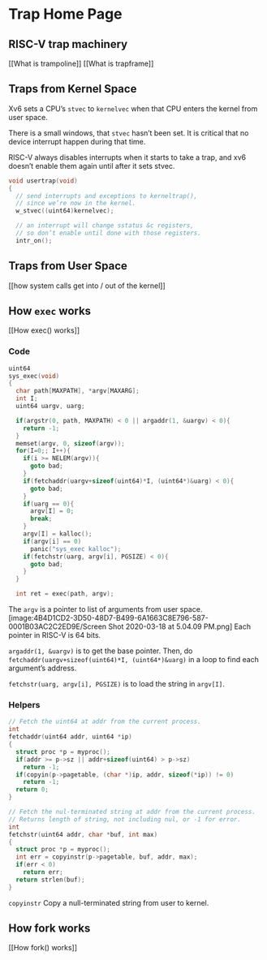 # Trap Home Page

## RISC-V trap machinery

\[\[What is trampoline\]\] \[\[What is trapframe\]\]

## Traps from Kernel Space

Xv6 sets a CPU’s `stvec` to `kernelvec` when that CPU enters the kernel from user space.

There is a small windows, that `stvec` hasn’t been set. It is critical that no device interrupt happen during that time.

RISC-V always disables interrupts when it starts to take a trap, and xv6 doesn’t enable them again until after it sets stvec.

```c
void usertrap(void)
{
  // send interrupts and exceptions to kerneltrap(),
  // since we’re now in the kernel.
  w_stvec((uint64)kernelvec);

  // an interrupt will change sstatus &c registers,
  // so don’t enable until done with those registers.
  intr_on();
```

## Traps from User Space

\[\[how system calls get into / out of the kernel\]\]

## How `exec` works

\[\[How exec\(\) works\]\]

### Code

```c
uint64
sys_exec(void)
{
  char path[MAXPATH], *argv[MAXARG];
  int I;
  uint64 uargv, uarg;

  if(argstr(0, path, MAXPATH) < 0 || argaddr(1, &uargv) < 0){
    return -1;
  }
  memset(argv, 0, sizeof(argv));
  for(I=0;; I++){
    if(i >= NELEM(argv)){
      goto bad;
    }
    if(fetchaddr(uargv+sizeof(uint64)*I, (uint64*)&uarg) < 0){
      goto bad;
    }
    if(uarg == 0){
      argv[I] = 0;
      break;
    }
    argv[I] = kalloc();
    if(argv[i] == 0)
      panic("sys_exec kalloc");
    if(fetchstr(uarg, argv[i], PGSIZE) < 0){
      goto bad;
    }
  }

  int ret = exec(path, argv);
```

The `argv` is a pointer to list of arguments from user space. \[image:4B4D1CD2-3D50-48D7-B499-6A1663C8E796-587-0001B03AC2C2ED9E/Screen Shot 2020-03-18 at 5.04.09 PM.png\] Each pointer in RISC-V is 64 bits.

`argaddr(1, &uargv)` is to get the base pointer. Then, do `fetchaddr(uargv+sizeof(uint64)*I, (uint64*)&uarg)` in a loop to find each argument’s address.

`fetchstr(uarg, argv[i], PGSIZE)` is to load the string in `argv[I]`.

### Helpers

```c
// Fetch the uint64 at addr from the current process.
int
fetchaddr(uint64 addr, uint64 *ip)
{
  struct proc *p = myproc();
  if(addr >= p->sz || addr+sizeof(uint64) > p->sz)
    return -1;
  if(copyin(p->pagetable, (char *)ip, addr, sizeof(*ip)) != 0)
    return -1;
  return 0;
}
```

```c
// Fetch the nul-terminated string at addr from the current process.
// Returns length of string, not including nul, or -1 for error.
int
fetchstr(uint64 addr, char *buf, int max)
{
  struct proc *p = myproc();
  int err = copyinstr(p->pagetable, buf, addr, max);
  if(err < 0)
    return err;
  return strlen(buf);
}
```

`copyinstr` Copy a null-terminated string from user to kernel.

## How fork works

\[\[How fork\(\) works\]\]

